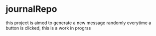# journalRepo
this project is aimed to generate a new message randomly everytime a button is clicked, this is a work in progrss
